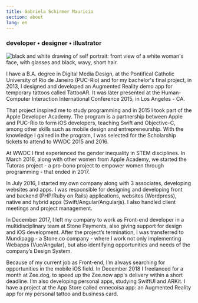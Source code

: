 ```yaml
---
title: Gabriela Schirmer Mauricio
section: about
lang: en
---
```


<div class="gsm-about">
  <h3>
    developer • designer • illustrator
  </h3>
  <div class="gsm-about__img">
    <img src="{{ "/assets/images/thumb.png" | relative_url }}" alt="black and white drawing of self portrait: front view of a white woman's face, with glasses and black, wavy, short hair.">
  </div>
  <div class="gsm-about__description">
    <p>
      I have a B.A. degree in Digital Media Design, at the Pontifical Catholic University of Rio de Janeiro (PUC-Rio) and for my bachelor's final project, in 2013, I designed and developed an Augmented Reality demo app for temporary tattoos called TattooAR. It was later presented at the Human-Computer Interaction International Conference 2015, in Los Angeles - CA.
    </p>
    <p>
      That project inspired me to study programming and in 2015 I took part of the Apple Developer Academy. The program is a partnership between Apple and PUC-Rio to form iOS developers, teaching Swift and Objective-C, among other skills such as mobile design and entrepreneurship. With the knowledge I gained in the program, I was selected for the Scholarship tickets to attend to WWDC 2015 and 2016.
    </p>
    <p>
      At WWDC I first experienced the gender inequality in STEM disciplines. In March 2016, along with other women from Apple Academy, we started the Tutoras project - a pro-bono project to empower women through programming - that ended in 2017.
    </p>
    <p>
      In July 2016, I started my own company along with 3 associates, developing websites and apps. I was responsible for designing and developing front and backend (PHP/Ruby on Rails) applications, websites (Wordpress), native and hybrid apps (Swift/Angular/Angularjs). I also handled client meetings and project management.
    </p>
    <p>
      In December 2017, I left my company to work as Front-end developer in a multidisciplinary team at Stone Payments, also giving support for design and iOS development. After the project’s termination, I was transferred to Mundipagg - a Stone.co company - where I work not only implementing Webapps (Vue/Angular), but also identifying opportunities and needs of the company’s Design System.
    </p>
    <p>
      Because of my current job as Front-end, I’m always searching for opportunities in the mobile iOS field. In December 2018 I freelanced for a month at Zee.dog, to speed up the Zee.now app's delivery within a short deadline. I’m also developing personal apps, studying SwiftUI and ARKit. I have a project at the App Store called ennecoisa app: an Augmented Reality app for my personal tattoo and business card.
    </p>
  </div>
</div>